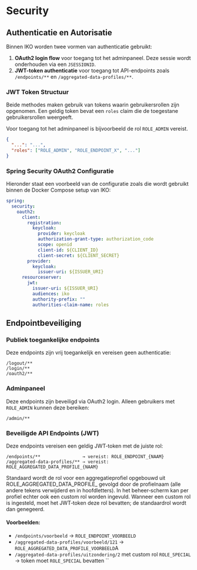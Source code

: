 # Security

## Authenticatie en Autorisatie

Binnen IKO worden twee vormen van authenticatie gebruikt:

1. **OAuth2 login flow** voor toegang tot het adminpaneel. Deze sessie wordt onderhouden via een `JSESSIONID`.
2. **JWT-token authenticatie** voor toegang tot API-endpoints zoals `/endpoints/**` en `/aggregated-data-profiles/**`.

### JWT Token Structuur

Beide methodes maken gebruik van tokens waarin gebruikersrollen zijn opgenomen. Een geldig token bevat een `roles` claim die de toegestane gebruikersrollen weergeeft.

Voor toegang tot het adminpaneel is bijvoorbeeld de rol `ROLE_ADMIN` vereist.

```json
{
  "...": "...",
  "roles": ["ROLE_ADMIN", "ROLE_ENDPOINT_X", "..."]
}
```

### Spring Security OAuth2 Configuratie

Hieronder staat een voorbeeld van de configuratie zoals die wordt gebruikt binnen de Docker Compose setup van IKO:

```yaml
spring:
  security:
    oauth2:
      client:
        registration:
          keycloak:
            provider: keycloak
            authorization-grant-type: authorization_code
            scope: openid
            client-id: ${CLIENT_ID}
            client-secret: ${CLIENT_SECRET}
        provider:
          keycloak:
            issuer-uri: ${ISSUER_URI}
      resourceserver:
        jwt:
          issuer-uri: ${ISSUER_URI}
          audiences: iko
          authority-prefix: ""
          authorities-claim-name: roles
```

## Endpointbeveiliging

### Publiek toegankelijke endpoints

Deze endpoints zijn vrij toegankelijk en vereisen geen authenticatie:

```
/logout/**
/login/**
/oauth2/**
```

### Adminpaneel

Deze endpoints zijn beveiligd via OAuth2 login. Alleen gebruikers met `ROLE_ADMIN` kunnen deze bereiken:

```
/admin/**
```

### Beveiligde API Endpoints (JWT)

Deze endpoints vereisen een geldig JWT-token met de juiste rol:

```
/endpoints/**                → vereist: ROLE_ENDPOINT_{NAAM}
/aggregated-data-profiles/** → vereist: ROLE_AGGREGATED_DATA_PROFILE_{NAAM}
```

Standaard wordt de rol voor een aggregatieprofiel opgebouwd uit ROLE_AGGREGATED_DATA_PROFILE_ gevolgd door de profielnaam (alle andere tekens verwijderd en in hoofdletters). In het beheer‑scherm kan per profiel echter ook een custom rol worden ingevuld. Wanneer een custom rol is ingesteld, moet het JWT‑token deze rol bevatten; de standaardrol wordt dan genegeerd.

#### Voorbeelden:

- `/endpoints/voorbeeld` → `ROLE_ENDPOINT_VOORBEELD`
- `/aggregated-data-profiles/voorbeeld/121` → `ROLE_AGGREGATED_DATA_PROFILE_VOORBEELD`A
- `/aggregated-data-profiles/uitzondering/2` met custom rol `ROLE_SPECIAL` → token moet `ROLE_SPECIAL` bevatten
``